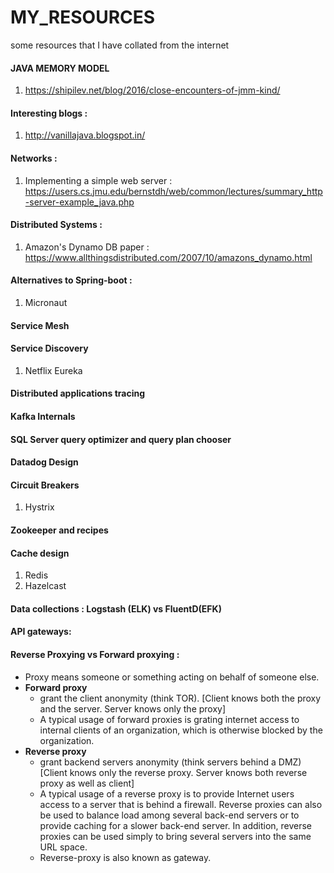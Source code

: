 # MY_RESOURCES
some resources that I have collated from the internet

#### JAVA MEMORY MODEL
1. https://shipilev.net/blog/2016/close-encounters-of-jmm-kind/

#### Interesting blogs :
1. http://vanillajava.blogspot.in/

#### Networks : 
1. Implementing a simple web server : https://users.cs.jmu.edu/bernstdh/web/common/lectures/summary_http-server-example_java.php 

#### Distributed Systems : 
1. Amazon's Dynamo DB paper : https://www.allthingsdistributed.com/2007/10/amazons_dynamo.html

#### Alternatives to Spring-boot :
1. Micronaut

#### Service Mesh

#### Service Discovery
1. Netflix Eureka

#### Distributed applications tracing

#### Kafka Internals

#### SQL Server query optimizer and query plan chooser

#### Datadog Design

#### Circuit Breakers
1. Hystrix

#### Zookeeper and recipes

#### Cache design
1. Redis
2. Hazelcast
  
#### Data collections : Logstash (ELK) vs FluentD(EFK) 

#### API gateways:

#### Reverse Proxying vs Forward proxying :
* Proxy means someone or something acting on behalf of someone else.	
* **Forward proxy**
  * grant the client anonymity (think TOR). [Client knows both the proxy and the server. Server knows only the proxy]
  * A typical usage of forward proxies is grating internet access to internal clients of an organization, which is otherwise blocked by the organization.
* **Reverse proxy** 
  * grant backend servers anonymity (think servers behind a DMZ) [Client knows only the reverse proxy. Server knows both reverse proxy as well as client]
  * A typical usage of a reverse proxy is to provide Internet users access to a server that is behind a firewall. Reverse proxies can also be used to balance load among several back-end servers or to provide caching for a slower back-end server. In addition, reverse proxies can be used simply to bring several servers into the same URL space.
  * Reverse-proxy is also known as gateway.
